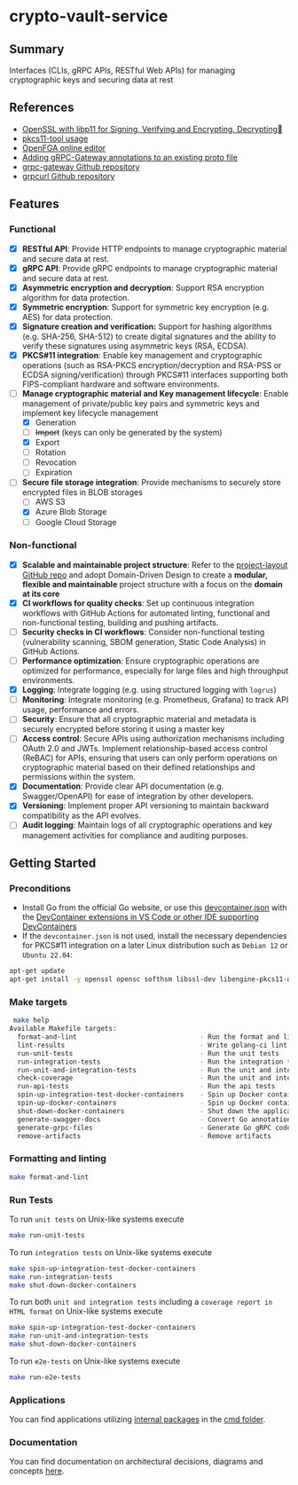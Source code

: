 # crypto-vault-service

## Summary

Interfaces (CLIs, gRPC APIs, RESTful Web APIs) for managing cryptographic keys and securing data at rest

## References

- [OpenSSL with libp11 for Signing, Verifying and Encrypting, Decrypting](https://docs.yubico.com/hardware/yubihsm-2/hsm-2-user-guide/hsm2-openssl-libp11.html#rsa-pkcs)
- [pkcs11-tool usage](https://docs.nitrokey.com/nethsm/pkcs11-tool#id1)
- [OpenFGA online editor](https://play.fga.dev/sandbox/?store=github)
- [Adding gRPC-Gateway annotations to an existing proto file](https://grpc-ecosystem.github.io/grpc-gateway/docs/tutorials/adding_annotations/)
- [grpc-gateway Github repository](https://github.com/grpc-ecosystem/grpc-gateway)
- [grpcurl Github repository](https://github.com/fullstorydev/grpcurl)

## Features

### Functional

- [x] **RESTful API**: Provide HTTP endpoints to manage cryptographic material and secure data at rest.
- [x] **gRPC API**: Provide gRPC endpoints to manage cryptographic material and secure data at rest.
- [x] **Asymmetric encryption and decryption**: Support RSA encryption algorithm for data protection.
- [x] **Symmetric encryption**: Support for symmetric key encryption (e.g. AES) for data protection.
- [x] **Signature creation and verification:** Support for hashing algorithms (e.g. SHA-256, SHA-512) to create digital signatures and the ability to verify these signatures using asymmetric keys (RSA, ECDSA).
- [x] **PKCS#11 integration**: Enable key management and cryptographic operations (such as RSA-PKCS encryption/decryption and RSA-PSS or ECDSA signing/verification) through PKCS#11 interfaces supporting both FIPS-compliant hardware and software environments.
- [ ] **Manage cryptographic material and Key management lifecycle**: Enable management of private/public key pairs and symmetric keys and implement key lifecycle management
  - [x] Generation
  - [ ] ~~Import~~ (keys can only be generated by the system)
  - [x] Export
  - [ ] Rotation
  - [ ] Revocation
  - [ ] Expiration
- [ ] **Secure file storage integration**: Provide mechanisms to securely store encrypted files in BLOB storages
  - [ ] AWS S3
  - [x] Azure Blob Storage
  - [ ] Google Cloud Storage

### Non-functional

- [x] **Scalable and maintainable project structure**: Refer to the [project-layout GitHub repo](https://github.com/golang-standards/project-layout) and adopt Domain-Driven Design to create a **modular, flexible and maintainable** project structure with a focus on the **domain at its core**
- [x] **CI workflows for quality checks**: Set up continuous integration workflows with GitHub Actions for automated linting, functional and non-functional testing, building and pushing artifacts.
- [ ] **Security checks in CI workflows**: Consider non-functional testing (vulnerability scanning, SBOM generation, Static Code Analysis) in GitHub Actions.
- [ ] **Performance optimization**: Ensure cryptographic operations are optimized for performance, especially for large files and high throughput environments.
- [x] **Logging**: Integrate logging (e.g. using structured logging with `logrus`)
- [ ] **Monitoring**: Integrate monitoring (e.g. Prometheus, Grafana) to track API usage, performance and errors.
- [ ] **Security**: Ensure that all cryptographic material and metadata is securely encrypted before storing it using a master key
- [ ] **Access control**: Secure APIs using authorization mechanisms including OAuth 2.0 and JWTs. Implement relationship-based access control (ReBAC) for APIs, ensuring that users can only perform operations on cryptographic material based on their defined relationships and permissions within the system.
- [x] **Documentation**: Provide clear API documentation (e.g. Swagger/OpenAPI) for ease of integration by other developers.
- [x] **Versioning**: Implement proper API versioning to maintain backward compatibility as the API evolves.
- [ ] **Audit logging**: Maintain logs of all cryptographic operations and key management activities for compliance and auditing purposes.

## Getting Started

### Preconditions

- Install Go from the official Go website, or use this [devcontainer.json](../../.devcontainer/devcontainer.json) with the [DevContainer extensions in VS Code or other IDE supporting DevContainers](https://marketplace.visualstudio.com/items?itemName=ms-vscode-remote.remote-containers)
- If the `devcontainer.json` is not used, install the necessary dependencies for PKCS#11 integration on a later Linux distribution such as `Debian 12` or `Ubuntu 22.04`:

```sh
apt-get update
apt-get install -y openssl opensc softhsm libssl-dev libengine-pkcs11-openssl
```

### Make targets

```sh
 make help
Available Makefile targets:
  format-and-lint                               - Run the format and linting script
  lint-results                                  - Write golang-ci lint findings to a linter-findings.txt file
  run-unit-tests                                - Run the unit tests
  run-integration-tests                         - Run the integration tests
  run-unit-and-integration-tests                - Run the unit and integration tests
  check-coverage                                - Run the unit and integration tests and check if code coverage of min 80 percent is achieved
  run-api-tests                                 - Run the api tests
  spin-up-integration-test-docker-containers    - Spin up Docker containers for integration tests (Postgres, Azure Blob Storage)
  spin-up-docker-containers                     - Spin up Docker containers with internal containerized applications
  shut-down-docker-containers                   - Shut down the application Docker containers
  generate-swagger-docs                         - Convert Go annotations to Swagger Documentation 2.0
  generate-grpc-files                           - Generate Go gRPC code from .proto files
  remove-artifacts                              - Remove artifacts
```

### Formatting and linting

```sh
make format-and-lint
```

### Run Tests

To run `unit tests` on Unix-like systems execute

```sh
make run-unit-tests
```

To run `integration tests` on Unix-like systems execute

```sh
make spin-up-integration-test-docker-containers
make run-integration-tests
make shut-down-docker-containers
```

To run both `unit and integration tests` including a `coverage report in HTML format` on Unix-like systems execute

```sh
make spin-up-integration-test-docker-containers
make run-unit-and-integration-tests
make shut-down-docker-containers
```

To run `e2e-tests` on Unix-like systems execute

```sh
make run-e2e-tests
```

### Applications

You can find applications utilizing [internal packages](./internal/) in the [cmd folder](./cmd/).

### Documentation

You can find documentation on architectural decisions, diagrams and concepts [here](./docs).
